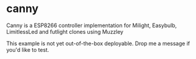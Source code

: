 # canny
Canny is a ESP8266 controller implementation for Milight, Easybulb, LimitlessLed and futlight clones using Muzzley

This example is not yet out-of-the-box deployable. Drop me a message if you'd like to test.


